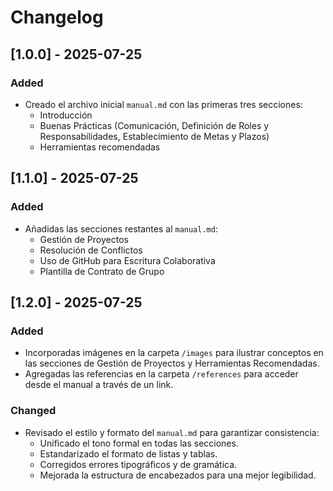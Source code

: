 # Changelog


## [1.0.0] - 2025-07-25

### Added
- Creado el archivo inicial `manual.md` con las primeras tres secciones:
  - Introducción
  - Buenas Prácticas (Comunicación, Definición de Roles y Responsabilidades, Establecimiento de Metas y Plazos)
  - Herramientas recomendadas 

## [1.1.0] - 2025-07-25

### Added
- Añadidas las secciones restantes al `manual.md`:
  - Gestión de Proyectos
  - Resolución de Conflictos
  - Uso de GitHub para Escritura Colaborativa
  - Plantilla de Contrato de Grupo

## [1.2.0] - 2025-07-25

### Added
- Incorporadas imágenes en la carpeta `/images` para ilustrar conceptos en las secciones de Gestión de Proyectos y Herramientas Recomendadas.
- Agregadas las referencias en la carpeta `/references` para acceder desde el manual a través de un link.

### Changed
- Revisado el estilo y formato del `manual.md` para garantizar consistencia:
  - Unificado el tono formal en todas las secciones.
  - Estandarizado el formato de listas y tablas.
  - Corregidos errores tipográficos y de gramática.
  - Mejorada la estructura de encabezados para una mejor legibilidad.
